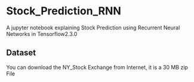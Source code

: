 # Stock_Prediction_RNN
A jupyter notebook explaining Stock Prediction using Recurrent Neural Networks in Tensorflow2.3.0

## Dataset 
You can download the NY_Stock Exchange from Internet, it is a 30 MB zip File
